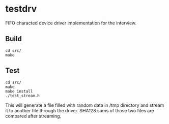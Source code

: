 testdrv
==========

FIFO characted device driver implementation for the interview.

## Build

    cd src/
    make

## Test

    cd src/
    make
    make install
    ./test_stream.h

This will generate a file filled with random data in /tmp directory and stream it
to another file through the driver. SHA128 sums of those two files are compared after streaming.

